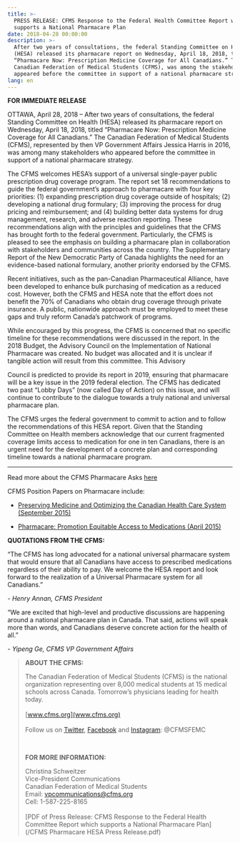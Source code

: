 ```yaml
---
title: >-
  PRESS RELEASE: CFMS Response to the Federal Health Committee Report which
  supports a National Pharmacare Plan
date: 2018-04-28 00:00:00
description: >-
  After two years of consultations, the federal Standing Committee on Health
  (HESA) released its pharmacare report on Wednesday, April 18, 2018, titled
  “Pharmacare Now: Prescription Medicine Coverage for All Canadians.” The
  Canadian Federation of Medical Students (CFMS), was among the stakeholders who
  appeared before the committee in support of a national pharmacare strategy.
lang: en
---
```


**FOR IMMEDIATE RELEASE**

OTTAWA, April 28, 2018 – After two years of consultations, the federal Standing Committee on Health (HESA) released its pharmacare report on Wednesday, April 18, 2018, titled “Pharmacare Now: Prescription Medicine Coverage for All Canadians.” The Canadian Federation of Medical Students (CFMS), represented by then VP Government Affairs Jessica Harris in 2016, was among many stakeholders who appeared before the committee in support of a national pharmacare strategy.

The CFMS welcomes HESA’s support of a universal single-payer public prescription drug coverage program. The report set 18 recommendations to guide the federal government’s approach to pharmacare with four key priorities: (1) expanding prescription drug coverage outside of hospitals; (2) developing a national drug formulary; (3) improving the process for drug pricing and reimbursement; and (4) building better data systems for drug management, research, and adverse reaction reporting. These recommendations align with the principles and guidelines that the CFMS has brought forth to the federal government. Particularly, the CFMS is pleased to see the emphasis on building a pharmacare plan in collaboration with stakeholders and communities across the country. The Supplementary Report of the New Democratic Party of Canada highlights the need for an evidence-based national formulary, another priority endorsed by the CFMS.

Recent initiatives, such as the pan-Canadian Pharmaceutical Alliance, have been developed to enhance bulk purchasing of medication as a reduced cost. However, both the CFMS and HESA note that the effort does not benefit the 70% of Canadians who obtain drug coverage through private insurance. A public, nationwide approach must be employed to meet these gaps and truly reform Canada’s patchwork of programs.

While encouraged by this progress, the CFMS is concerned that no specific timeline for these recommendations were discussed in the report. In the 2018 Budget, the Advisory Council on the Implementation of National Pharmacare was created. No budget was allocated and it is unclear if tangible action will result from this committee. This Advisory

Council is predicted to provide its report in 2019, ensuring that pharmacare will be a key issue in the 2019 federal election. The CFMS has dedicated two past “Lobby Days” (now called Day of Action) on this issue, and will continue to contribute to the dialogue towards a truly national and universal pharmacare plan.

The CFMS urges the federal government to commit to action and to follow the recommendations of this HESA report. Given that the Standing Committee on Health members acknowledge that our current fragmented coverage limits access to medication for one in ten Canadians, there is an urgent need for the development of a concrete plan and corresponding timeline towards a national pharmacare program.

---

Read more about the CFMS Pharmacare Asks [here ](https://drive.google.com/file/d/1_rchCTDMwvxCnTM4D8RtJT4YOCjb5oNK/view)

CFMS Position Papers on Pharmacare include:

* [Preserving Medicine and Optimizing the Canadian Health Care System (September 2015)](https://www.cfms.org/news/2018/04/18/press-release.html)

* [Pharmacare: Promotion Equitable Access to Medications (April 2015)](http://www.old.cfms.org/attachments/article/163/2015%20CFMS%20Pharmacare%20Policy%20Document.pdf)

**QUOTATIONS FROM THE CFMS:**

“The CFMS has long advocated for a national universal pharmacare system that would ensure that all Canadians have access to prescribed medications regardless of their ability to pay. We welcome the HESA report and look forward to the realization of a Universal Pharmacare system for all Canadians.”

*- Henry Annan, CFMS President*

“We are excited that high-level and productive discussions are happening around a national pharmacare plan in Canada. That said, actions will speak more than words, and Canadians deserve concrete action for the health of all.”

*- Yipeng Ge, CFMS VP Government Affairs*

> **ABOUT THE CFMS:**
>
>
> The Canadian Federation of Medical Students (CFMS) is the national organization representing over 8,000 medical students at 15 medical schools across Canada. Tomorrow’s physicians leading for health today.<br><br>[www.cfms.org](www.cfms.org)<br><br>Follow us on [Twitter](https://twitter.com/CFMSFEMC), [Facebook](https://www.facebook.com/CFMSFEMC/) and [Instagram](https://www.instagram.com/cfmsfemc/): @CFMSFEMC
>
>
>  
>
>
> **FOR MORE INFORMATION:**
>
>
> Christina Schweitzer<br>Vice-President Communications<br>Canadian Federation of Medical Students<br>Email: [vpcommunications@cfms.org](javascript:void(location.href='mailto:'+String.fromCharCode(118,112,99,111,109,109,117,110,105,99,97,116,105,111,110,115,64,99,102,109,115,46,111,114,103)))<br>Cell: 1-587-225-8165<br><br>[PDF of Press Release: CFMS Response to the Federal Health Committee Report which supports a National Pharmacare Plan](/CFMS Pharmacare HESA Press Release.pdf)